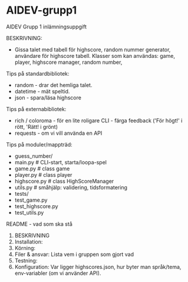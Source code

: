 # AIDEV-grupp1
AIDEV Grupp 1 inlämningsuppgift

BESKRIVNING:
- Gissa talet med tabell för highscore, random nummer generator, användare för highscore tabell.
 Klasser som kan användas: game, player, highscore manager, random number, 


Tips på standardbibliotek:
- random - drar det hemliga talet.
- datetime - mät speltid.
- json - spara/läsa highscore

Tips på externabibliotek:
- rich / coloroma - för en lite roligare CLI - färga feedback ('För högt!' i rött, 'Rätt! i grönt)
- requests - om vi vill använda en API

Tips på moduler/mappträd:
- guess_number/
 - main.py # CLI-start, starta/loopa-spel
 - game.py # class game
 - player.py # class player
 - highscore.py # class HighScoreManager
 - utils.py # småhjälp: validering, tidsformatering
- tests/
 - test_game.py 
 - test_highscore.py
 - test_utils.py


README - vad som ska stå
1. BESKRIVNING
2. Installation:
3. Körning:
4. Filer & ansvar: Lista vem i gruppen som gjort vad
5. Testning:
6. Konfiguration: Var ligger highscores.json, hur byter man språk/tema, env-variabler (om vi använder API).

